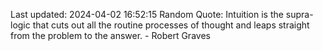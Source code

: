 Last updated: 2024-04-02 16:52:15
Random Quote: Intuition is the supra-logic that cuts out all the routine processes of thought and leaps straight from the problem to the answer. - Robert Graves